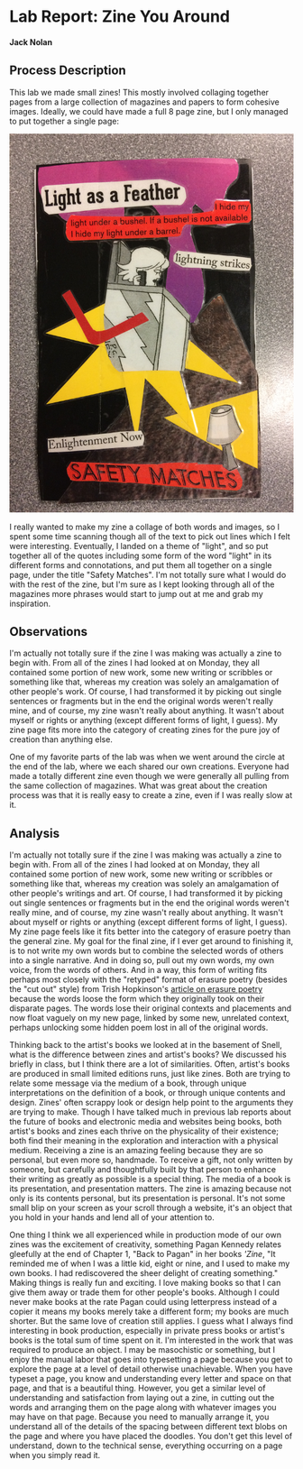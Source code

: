 # Lab Report: Zine You Around

#### Jack Nolan

## Process Description

This lab we made small zines! This mostly involved collaging together pages from a large collection of magazines and papers to form cohesive images. Ideally, we could have made a full 8 page zine, but I only managed to put together a single page:

![A photograph of the only page of the zine I completed](/images/zine.jpg)

I really wanted to make my zine a collage of both words and images, so I spent some time scanning though all of the text to pick out lines which I felt were interesting. Eventually, I landed on a theme of "light", and so put together all of the quotes including some form of the word "light" in its different forms and connotations, and put them all together on a single page, under the title "Safety Matches". I'm not totally sure what I would do with the rest of the zine, but I'm sure as I kept looking through all of the magazines more phrases would start to jump out at me and grab my inspiration.

## Observations

I'm actually not totally sure if the zine I was making was actually a zine to begin with. From all of the zines I had looked at on Monday, they all contained some portion of new work, some new writing or scribbles or something like that, whereas my creation was solely an amalgamation of other people's work. Of course, I had transformed it by picking out single sentences or fragments but in the end the original words weren't really mine, and of course, my zine wasn't really about anything. It wasn't about myself or rights or anything (except different forms of light, I guess). My zine page fits more into the category of creating zines for the pure joy of creation than anything else.

One of my favorite parts of the lab was when we went around the circle at the end of the lab, where we each shared our own creations. Everyone had made a totally different zine even though we were generally all pulling from the same collection of magazines. What was great about the creation process was that it is really easy to create a zine, even if I was really slow at it.

## Analysis

I'm actually not totally sure if the zine I was making was actually a zine to begin with. From all of the zines I had looked at on Monday, they all contained some portion of new work, some new writing or scribbles or something like that, whereas my creation was solely an amalgamation of other people's writings and art. Of course, I had transformed it by picking out single sentences or fragments but in the end the original words weren't really mine, and of course, my zine wasn't really about anything. It wasn't about myself or rights or anything (except different forms of light, I guess). My zine page feels like it fits better into the category of erasure poetry than the general zine. My goal for the final zine, if I ever get around to finishing it, is to not write my own words but to combine the selected words of others into a single narrative. And in doing so, pull out my own words, my own voice, from the words of others. And in a way, this form of writing fits perhaps most closely with the "retyped" format of erasure poetry (besides the "cut out" style) from Trish Hopkinson's [article on erasure poetry](https://trishhopkinson.com/2018/06/10/6-styles-of-erasure-poetry-guest-blog-post-by-erin-dorney/) because the words loose the form which they originally took on their disparate pages. The words lose their original contexts and placements and now float vaguely on my new page, linked by some new, unrelated context, perhaps unlocking some hidden poem lost in all of the original words.

Thinking back to the artist's books we looked at in the basement of Snell, what is the difference between zines and artist's books? We discussed his briefly in class, but I think there are a lot of similarities. Often, artist's books are produced in small limited editions runs, just like zines. Both are trying to relate some message via the medium of a book, through unique interpretations on the definition of a book, or through unique contents and design. Zines' often scrappy look or design help point to the arguments they are trying to make. Though I have talked much in previous lab reports about the future of books and electronic media and websites being books, both artist's books and zines each thrive on the physicality of their existence; both find their meaning in the exploration and interaction with a physical medium. Receiving a zine is an amazing feeling because they are so personal, but even more so, handmade. To receive a gift, not only written by someone, but carefully and thoughtfully built by that person to enhance their writing as greatly as possible is a special thing. The media of a book is its presentation, and presentation matters. The zine is amazing because not only is its contents personal, but its presentation is personal. It's not some small blip on your screen as your scroll through a website, it's an object that you hold in your hands and lend all of your attention to.

One thing I think we all experienced while in production mode of our own zines was the excitement of creativity, something Pagan Kennedy relates gleefully at the end of Chapter 1, "Back to Pagan" in her books *'Zine*, "It reminded me of when I was a little kid, eight or nine, and I used to make my own books. I had rediscovered the sheer delight of creating something." Making things is really fun and exciting. I love making books so that I can give them away or trade them for other people's books. Although I could never make books at the rate Pagan could using letterpress instead of a copier it means my books merely take a different form; my books are much shorter. But the same love of creation still applies. I guess what I always find interesting in book production, especially in private press books or artist's books is the total sum of time spent on it. I'm interested in the work that was required to produce an object. I may be masochistic or something, but I enjoy the manual labor that goes into typesetting a page because you get to explore the page at a level of detail otherwise unachievable. When you have typeset a page, you know and understanding every letter and space on that page, and that is a beautiful thing. However, you get a similar level of understanding and satisfaction from laying out a zine, in cutting out the words and arranging them on the page along with whatever images you may have on that page. Because you need to manually arrange it, you understand all of the details of the spacing between different text blobs on the page and where you have placed the doodles. You don't get this level of understand, down to the technical sense, everything occurring on a page when you simply read it.


